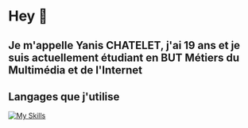 # Hey 👋

Je m'appelle Yanis CHATELET, j'ai 19 ans et je suis actuellement étudiant en BUT Métiers du Multimédia et de l'Internet
---
## Langages que j'utilise
[![My Skills](https://skillicons.dev/icons?i=html,css,js,php,py)](https://skillicons.dev)
<!--
**Guurido/Guurido** is a ✨ _special_ ✨ repository because its `README.md` (this file) appears on your GitHub profile.

Here are some ideas to get you started:

- 🔭 I’m currently working on ...
- 🌱 I’m currently learning ...
- 👯 I’m looking to collaborate on ...
- 🤔 I’m looking for help with ...
- 💬 Ask me about ...
- 📫 How to reach me: ...
- 😄 Pronouns: ...
- ⚡ Fun fact: ...
-->
